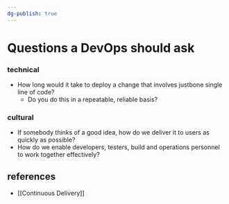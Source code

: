 ```yaml
---
dg-publish: true
---
```

# Questions a DevOps should ask

### technical
- How long would it take to deploy a change that involves justbone single line of code?
    - Do you do this in a repeatable, reliable basis?


### cultural

- If somebody thinks of a good idea, how do we deliver it to users as quickly as possible?
- How do we enable developers, testers, build and operations personnel to work together effectively?

## references

- [[Continuous Delivery]]